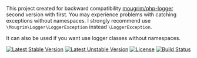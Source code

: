 This project created for backward compatibility [mougrim/php-logger](https://github.com/mougrim/php-logger) second version with first. You may experience problems with catching exceptions without namespaces. I strongly recommend use `\Mougrim\Logger\LoggerException` instead `\LoggerException`.

It can also be used if you want use logger classes without namespaces.

[![Latest Stable Version](https://poser.pugx.org/mougrim/php-logger-old-interface/version)](https://packagist.org/packages/mougrim/php-logger-old-interface)
[![Latest Unstable Version](https://poser.pugx.org/mougrim/php-logger-old-interface/v/unstable)](https://packagist.org/packages/mougrim/php-logger-old-interface)
[![License](https://poser.pugx.org/mougrim/php-logger-old-interface/license)](https://packagist.org/packages/mougrim/php-logger-old-interface)
[![Build Status](https://api.travis-ci.org/mougrim/php-logger-old-interface.png?branch=master)](https://travis-ci.org/mougrim/php-logger-old-interface)
